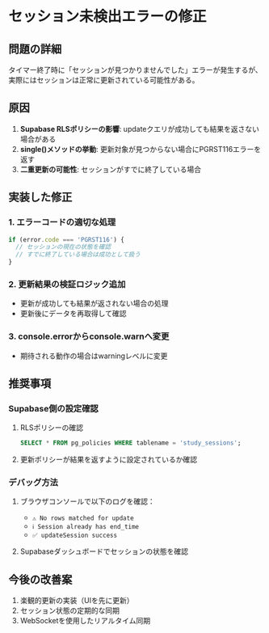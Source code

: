 # セッション未検出エラーの修正

## 問題の詳細
タイマー終了時に「セッションが見つかりませんでした」エラーが発生するが、実際にはセッションは正常に更新されている可能性がある。

## 原因
1. **Supabase RLSポリシーの影響**: updateクエリが成功しても結果を返さない場合がある
2. **single()メソッドの挙動**: 更新対象が見つからない場合にPGRST116エラーを返す
3. **二重更新の可能性**: セッションがすでに終了している場合

## 実装した修正

### 1. エラーコードの適切な処理
```typescript
if (error.code === 'PGRST116') {
  // セッションの現在の状態を確認
  // すでに終了している場合は成功として扱う
}
```

### 2. 更新結果の検証ロジック追加
- 更新が成功しても結果が返されない場合の処理
- 更新後にデータを再取得して確認

### 3. console.errorからconsole.warnへ変更
- 期待される動作の場合はwarningレベルに変更

## 推奨事項

### Supabase側の設定確認
1. RLSポリシーの確認
   ```sql
   SELECT * FROM pg_policies WHERE tablename = 'study_sessions';
   ```

2. 更新ポリシーが結果を返すように設定されているか確認

### デバッグ方法
1. ブラウザコンソールで以下のログを確認：
   - `⚠️ No rows matched for update`
   - `ℹ️ Session already has end_time`
   - `✅ updateSession success`

2. Supabaseダッシュボードでセッションの状態を確認

## 今後の改善案
1. 楽観的更新の実装（UIを先に更新）
2. セッション状態の定期的な同期
3. WebSocketを使用したリアルタイム同期